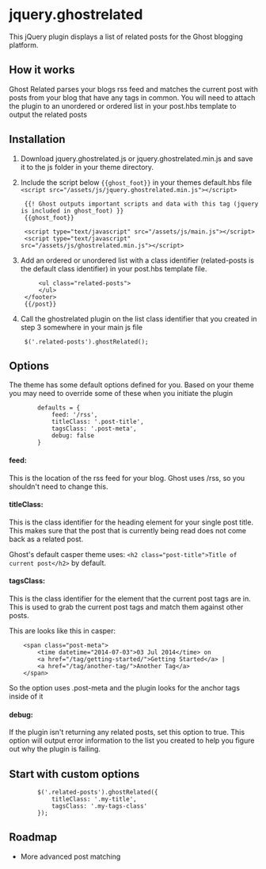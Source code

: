 jquery.ghostrelated
===================

This jQuery plugin displays a list of related posts for the Ghost blogging platform. 

## How it works

Ghost Related parses your blogs rss feed and matches the current post with posts from your blog that have any tags in common. You will need to attach the plugin to an unordered or ordered list in your post.hbs template to output the related posts

## Installation

1. Download jquery.ghostrelated.js or jquery.ghostrelated.min.js and save it to the js folder in your theme directory.
2. Include the script below `{{ghost_foot}}` in your themes default.hbs file `<script src="/assets/js/jquery.ghostrelated.min.js"></script>`
    
        {{! Ghost outputs important scripts and data with this tag (jquery is included in ghost_foot) }}
        {{ghost_foot}}
        
        <script type="text/javascript" src="/assets/js/main.js"></script>
        <script type="text/javascript" src="/assets/js/ghostrelated.min.js"></script>

3. Add an ordered or unordered list with a class identifier (related-posts is the default class identifier) in your post.hbs template file. 

            <ul class="related-posts">
            </ul>
        </footer>
        {{/post}}
        
4. Call the ghostrelated plugin on the list class identifier that you created in step 3 somewhere in your main js file

        $('.related-posts').ghostRelated();
        

## Options
The theme has some default options defined for you. Based on your theme you may need to override some of these when you initiate the plugin

            defaults = {
                feed: '/rss',
                titleClass: '.post-title',
                tagsClass: '.post-meta',
                debug: false
            }
            
#### feed:
This is the location of the rss feed for your blog. Ghost uses /rss, so you shouldn't need to change this.

#### titleClass:
This is the class identifier for the heading element for your single post title. This makes sure that the post that is currently being read does not come back as a related post.

Ghost's default casper theme uses: `<h2 class="post-title">Title of current post</h2>` by default.

#### tagsClass: 
This is the class identifier for the element that the current post tags are in. This is used to grab the current post tags and match them against other posts.

This are looks like this in casper: 

        <span class="post-meta">
            <time datetime="2014-07-03">03 Jul 2014</time> on 
            <a href="/tag/getting-started/">Getting Started</a> | 
            <a href="/tag/another-tag/">Another Tag</a>
        </span>
        
So the option uses .post-meta and the plugin looks for the anchor tags inside of it

#### debug:

If the plugin isn't returning any related posts, set this option to true. This option will output error information to the list you created to help you figure out why the plugin is failing.

## Start with custom options

            $('.related-posts').ghostRelated({
                titleClass: '.my-title',
                tagsClass: '.my-tags-class'
            });
            
            
## Roadmap
* More advanced post matching
